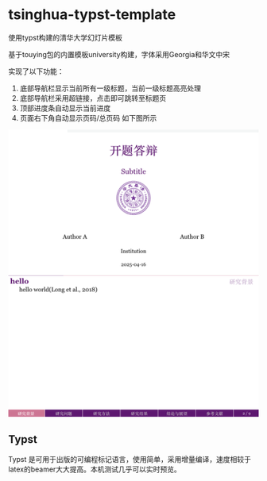 # tsinghua-typst-template
使用typst构建的清华大学幻灯片模板

基于touying包的内置模板university构建，字体采用Georgia和华文中宋

实现了以下功能：
1. 底部导航栏显示当前所有一级标题，当前一级标题高亮处理
2. 底部导航栏采用超链接，点击即可跳转至标题页
3. 顶部进度条自动显示当前进度
4. 页面右下角自动显示页码/总页码
如下图所示

![image](https://github.com/JiaxuHuang/tsinghua-typst-template/blob/main/preview_figures/title.png)
![image](https://github.com/JiaxuHuang/tsinghua-typst-template/blob/main/preview_figures/content.png)

## Typst
Typst 是可用于出版的可编程标记语言，使用简单，采用增量编译，速度相较于latex的beamer大大提高。本机测试几乎可以实时预览。


    
